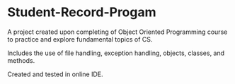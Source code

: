 # Student-Record-Progam
A project created upon completing of Object Oriented Programming course to practice and explore fundamental topics of CS.

Includes the use of file handling, exception handling, objects, classes, and methods.

Created and tested in online IDE.
